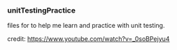 ### unitTestingPractice

files for to help me learn and practice with unit testing.

credit: https://www.youtube.com/watch?v=_0soBPejyu4
